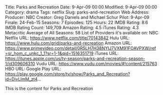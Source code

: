 Title: Parks and Recreation
Date: 9-Apr-09 00:00
Modified: 9-Apr-09 00:00
Category: drama
Tags: netflix
Slug: parks-and-recreation
Web Address: 
Producer: NBC
Creator:  Greg Daniels and Michael Schur
Pilot: 9-Apr-09
Finale: 24-Feb-15
Seasons: 7
Episodes: 125
Hours: 22
IMDB Rating: 8.6
IMDB Rating Count: 149,709
Amazon Rating: 4.5
iTunes Rating: 4.3
Metacritic Average of All Seasons: 58
List of Providers it's available on: NBC
Netflix URL: https://www.netflix.com/title/70143842
Hulu URL: https://www.hulu.com/grid/parks-and-recreation
Amazon URL: https://www.primevideo.com/detail/0R5LH7H38NYIJ7VXM91FOAVPXW/ref=sr_hom_c_unkc_1_1?sr=1-1&qid=1516351719
iTunes URL: https://itunes.apple.com/us/tv-season/parks-and-recreation-season-1/id309606310
Vudu URL: https://www.vudu.com/movies/#!content/215763
HBO URL: 
Google Play URL: https://play.google.com/store/tv/show/Parks_and_Recreation?id=DivLlmM_zt4...



This is the content for Parks and Recreation